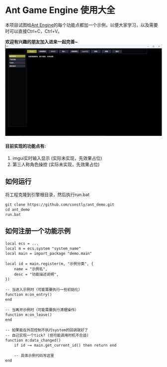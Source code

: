 # Ant Game Engine 使用大全
本项目试图给[Ant Engine](https://github.com/ejoy/ant)的每个功能点都加一个示例，以便大家学习，以及需要时可以直接Ctrl+C，Ctrl+V。

**欢迎有兴趣的朋友加入进来一起完善~**
![界面预览](./img/icon.png)

#### 目前实现的功能点有:
1. imgui实时输入显示 (实际未实现，先效果占位)
2. 第三人称角色操控 (实际未实现，先效果占位)


## 如何运行
将工程克隆到引擎根目录，然后执行run.bat
```
git clone https://github.com/constly/ant_demo.git
cd ant_demo
run.bat
```


## 如何注册一个功能示例
```
local ecs = ...
local m = ecs.system "system_name"
local main = import_package "demo.main"

local id = main.register(m, "示例分类", {
    name = "示例名",
    desc = "功能描述说明",
})

-- 当进入示例时（可能需要执行一些初始化）
function m:on_entry()
end

-- 当离开示例时（可能需要执行清理操作）
function m:on_leave()
end

-- 如果能在外层控制不执行system的回调就好了
-- 自己实现一个tick? (但可能调用时机不合适)
function m:data_changed()
    if id ~= main.get_current_id() then return end 

    -- 具体示例代码写这里
end
```